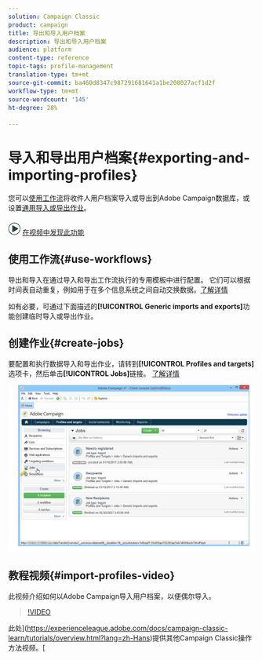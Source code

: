 ```yaml
---
solution: Campaign Classic
product: campaign
title: 导出和导入用户档案
description: 导出和导入用户档案
audience: platform
content-type: reference
topic-tags: profile-management
translation-type: tm+mt
source-git-commit: ba460d8347c987291681641a1be208027acf1d2f
workflow-type: tm+mt
source-wordcount: '145'
ht-degree: 28%

---
```



# 导入和导出用户档案{#exporting-and-importing-profiles}

您可以[使用工作流](#use-workflows)将收件人用户档案导入或导出到Adobe Campaign数据库，或设置[通用导入或导出作业](#create-jobs)。

![](assets/do-not-localize/how-to-video.png) [在视频中发现此功能](#import-profiles-video)

## 使用工作流{#use-workflows}

导出和导入在通过导入和导出工作流执行的专用模板中进行配置。 它们可以根据时间表自动重复，例如用于在多个信息系统之间自动交换数据。[了解详情](../../platform/using/import-export-workflows.md#best-practices-when-importing-data)

如有必要，可通过下面描述的&#x200B;**[!UICONTROL Generic imports and exports]**&#x200B;功能创建临时导入或导出作业。

## 创建作业{#create-jobs}

要配置和执行数据导入和导出作业，请转到&#x200B;**[!UICONTROL Profiles and targets]**&#x200B;选项卡，然后单击&#x200B;**[!UICONTROL Jobs]**&#x200B;链接。 [了解详情](../../platform/using/about-generic-imports-exports.md)

![](assets/s_ncs_user_interface_import_link.png)


## 教程视频{#import-profiles-video}

此视频介绍如何以Adobe Campaign导入用户档案，以便偶尔导入。

>[!VIDEO](https://video.tv.adobe.com/v/25608?quality=12)

此处](https://experienceleague.adobe.com/docs/campaign-classic-learn/tutorials/overview.html?lang=zh-Hans)提供其他Campaign Classic操作方法视频。[